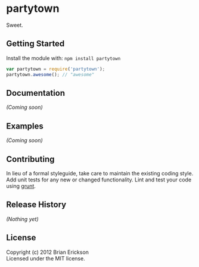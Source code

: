 # partytown



Sweet.

## Getting Started
Install the module with: `npm install partytown`

```javascript
var partytown = require('partytown');
partytown.awesome(); // "awesome"
```

## Documentation
_(Coming soon)_

## Examples
_(Coming soon)_

## Contributing
In lieu of a formal styleguide, take care to maintain the existing coding style. Add unit tests for any new or changed functionality. Lint and test your code using [grunt](https://github.com/cowboy/grunt).

## Release History
_(Nothing yet)_

## License
Copyright (c) 2012 Brian Erickson  
Licensed under the MIT license.
